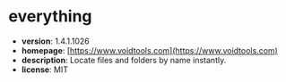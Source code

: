 # everything

- **version**: 1.4.1.1026
- **homepage**: [https://www.voidtools.com](https://www.voidtools.com)
- **description**: Locate files and folders by name instantly.
- **license**: MIT

